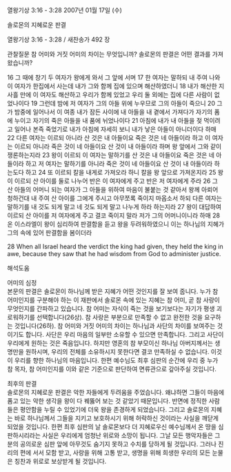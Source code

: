 열왕기상 3:16 - 3:28 
2007년 01월 17일 (수)

솔로몬의 지혜로운 판결



열왕기상 3:16 - 3:28 / 새찬송가 492 장


관찰질문
참 어미와 거짓 어미의 차이는 무엇입니까?
솔로몬의 판결은 어떤 결과를 가져왔습니까?

16 그 때에 창기 두 여자가 왕에게 와서 그 앞에 서며 
17 한 여자는 말하되 내 주여 나와 이 여자가 한집에서 사는데 내가 그와 함께 집에 있으며 해산하였더니 18 내가 해산한 지 사흘 만에 이 여자도 해산하고 우리가 함께 있었고 우리 둘 외에는 집에 다른 사람이 없었나이다 19 그런데 밤에 저 여자가 그의 아들 위에 누우므로 그의 아들이 죽으니 20 그가 밤중에 일어나서 이 여종 내가 잠든 사이에 내 아들을 내 곁에서 가져다가 자기의 품에 누이고 자기의 죽은 아들을 내 품에 뉘었나이다 
21 아침에 내가 내 아들을 젖 먹이려고 일어나 본즉 죽었기로 내가 아침에 자세히 보니 내가 낳은 아들이 아니더이다 하매 22 다른 여자는 이르되 아니라 산 것은 내 아들이요 죽은 것은 네 아들이라 하고 이 여자는 이르되 아니라 죽은 것이 네 아들이요 산 것이 내 아들이라 하며 왕 앞에서 그와 같이 쟁론하는지라 23 왕이 이르되 이 여자는 말하기를 산 것은 내 아들이요 죽은 것은 네 아들이라 하고 저 여자는 말하기를 아니라 죽은 것이 네 아들이요 산 것이 내 아들이라 하는도다 하고 24 또 이르되 칼을 내게로 가져오라 하니 칼을 왕 앞으로 가져온지라 25 왕이 이르되 산 아이를 둘로 나누어 반은 이 여자에게 주고 반은 저 여자에게 주라 26 그 산 아들의 어머니 되는 여자가 그 아들을 위하여 마음이 불붙는 것 같아서 왕께 아뢰어 청하건대 내 주여 산 아이를 그에게 주시고 아무쪼록 죽이지 마옵소서 하되 다른 여자는 말하기를 내 것도 되게 말고 네 것도 되게 말고 나누게 하라 하는지라 27 왕이 대답하여 이르되 산 아이를 저 여자에게 주고 결코 죽이지 말라 저가 그의 어머니이니라 하매 28 온 이스라엘이 왕이 심리하여 판결함을 듣고 왕을 두려워하였으니 이는 하나님의 지혜가 그의 속에 있어 판결함을 봄이더라 

28 When all Israel heard the verdict the king had given, they held the king in awe, because they saw that he had wisdom from God to administer justice.

해석도움





어미의 심정  
본문의 판결은 솔로몬이 하나님께 받은 지혜가 어떤 것인지를 잘 보여 줍니다. 누가 참 어미인지를 구분해야 하는 이 재판에서 솔로몬 속에 있는 지혜는 참 어미, 곧 참 사랑이 무엇인지를 간파하고 있습니다. 참 어미는 자식이 죽는 것을 보기보다는 자기가 평생 괴로워하기를 선택합니다(26상). 참 사랑은 부분으로 만족할 수 없고 완전한 것을 요구하는 것입니다(26하). 참 어미와 거짓 어미의 차이는 하나님과 사단의 차이를 보여주는 것이기도 합니다. 사단은 우리 마음의 일부만 소유할 수 있으면 만족합니다. 그리고 사단이 우리에게 원하는 것은 죽음입니다. 하지만 영혼의 참 부모이신 하나님 아버지께서는 생명만을 원하시며, 우리의 전체를 소유하시지 못한다면 결코 만족하실 수 없습니다. 이것이 우리를 향한 하나님의 마음입니다. 한편 예수님도 최후 심판의 순간에 우리 중 누가 참 목자, 참 어미인지를 이와 같은 기준으로 판단하여 면류관으로 갚아주실 것입니다. 

최후의 판결  
솔로몬의 지혜로운 판결은 악한 자들에게 두려움을 주었습니다. 왜냐하면 그들이 마음에 품고 있는 악한 생각을 왕이 다 꿰뚫어 보는 것 같았기 때문입니다. 반면에 정직한 사람들은 평안함을 누릴 수 있었기에 더욱 왕을 존경하게 되었습니다. 그리고 솔로몬의 지혜는 바로 하나님께서 그들을 지키고 보호하시기 위해 허락하신 것이라는 사실을 깨닫게 되었을 것입니다. 한편 최후 심판의 날 솔로몬보다 더 지혜로우신 예수님께서 온 땅을 심판하시리라는 사실은 우리에게 엄청난 위로와 소망이 됩니다. 그날 모든 행악자들은 그분의 공의로운 심판 앞에 아무것도 숨기지 못하고 수치를 당하게 될 것입니다. 그러나 진리의 편에 서서 모함 받고, 사랑을 위해 고통 받고, 생명을 위해 희생한 우리의 모든 눈물은 칭찬과 위로로 보상받게 될 것입니다.